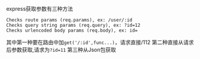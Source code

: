 express获取参数有三种方法

    Checks route params (req.params), ex: /user/:id
    Checks query string params (req.query), ex: ?id=12
    Checks urlencoded body params (req.body), ex: id=

其中第一种要在路由中加`get('/:id',func...)`，请求直接/112
第二种直接从请求后参数获取,请求为`?id=11`
第三种从Json包获取
